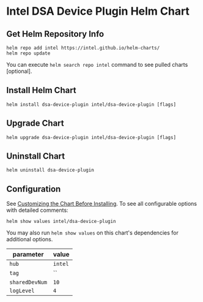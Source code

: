 # Intel DSA Device Plugin Helm Chart

## Get Helm Repository Info
```
helm repo add intel https://intel.github.io/helm-charts/
helm repo update
```

You can execute `helm search repo intel` command to see pulled charts [optional].

## Install Helm Chart
```
helm install dsa-device-plugin intel/dsa-device-plugin [flags]
```
## Upgrade Chart
```
helm upgrade dsa-device-plugin intel/dsa-device-plugin [flags]
```

## Uninstall Chart
```
helm uninstall dsa-device-plugin
```

## Configuration
See [Customizing the Chart Before Installing](https://helm.sh/docs/intro/using_helm/#customizing-the-chart-before-installing). To see all configurable options with detailed comments:

```console
helm show values intel/dsa-device-plugin
```

You may also run `helm show values` on this chart's dependencies for additional options.

|parameter| value |
|---------|-----------|
| `hub` | `intel` |
| `tag` | `` |
| `sharedDevNum` | `10` |
| `logLevel` | `4` |
